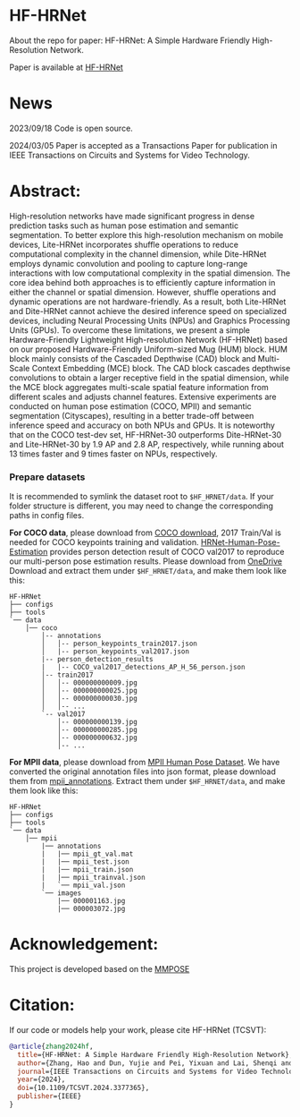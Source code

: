 # HF-HRNet
About the repo for paper: HF-HRNet: A Simple Hardware Friendly High-Resolution Network.

Paper is available at [HF-HRNet](https://ieeexplore.ieee.org/abstract/document/10472506/)

# **News**
2023/09/18 Code is open source.

2024/03/05 Paper is accepted as a Transactions Paper for publication in IEEE Transactions on Circuits and Systems for Video Technology.


# **Abstract**:

High-resolution networks have made significant progress in dense prediction tasks such as human pose estimation and semantic segmentation. To better explore this high-resolution mechanism on mobile devices, Lite-HRNet incorporates shuffle operations to reduce computational complexity in the channel dimension, while Dite-HRNet employs dynamic convolution and pooling to capture long-range interactions with low computational complexity in the spatial dimension. 
The core idea behind both approaches is to efficiently capture information in either the channel or spatial dimension.
However, shuffle operations and dynamic operations are not hardware-friendly. As a result, both Lite-HRNet and Dite-HRNet cannot achieve the desired inference speed on specialized devices, including Neural Processing Units (NPUs) and Graphics Processing Units (GPUs).
To overcome these limitations, we present a simple Hardware-Friendly Lightweight High-resolution Network (HF-HRNet) based on our proposed Hardware-Friendly Uniform-sized Mug (HUM) block. HUM block mainly consists of the Cascaded Depthwise (CAD) block and Multi-Scale Context Embedding (MCE) block. The CAD block cascades depthwise convolutions to obtain a larger receptive field in the spatial dimension, while the MCE block aggregates multi-scale spatial feature information from different scales and adjusts channel features.
Extensive experiments are conducted on human pose estimation (COCO, MPII) and semantic segmentation (Cityscapes), resulting in a better trade-off between inference speed and accuracy on both NPUs and GPUs.
It is noteworthy that on the COCO test-dev set, HF-HRNet-30 outperforms Dite-HRNet-30 and Lite-HRNet-30 by 1.9 AP and 2.8 AP, respectively, while running about 13 times faster and 9 times faster on NPUs, respectively.

### Prepare datasets

It is recommended to symlink the dataset root to `$HF_HRNET/data`.
If your folder structure is different, you may need to change the corresponding paths in config files.

**For COCO data**, please download from [COCO download](http://cocodataset.org/#download), 2017 Train/Val is needed for COCO keypoints training and validation. [HRNet-Human-Pose-Estimation](https://github.com/HRNet/HRNet-Human-Pose-Estimation) provides person detection result of COCO val2017 to reproduce our multi-person pose estimation results. Please download from [OneDrive](https://1drv.ms/f/s!AhIXJn_J-blWzzDXoz5BeFl8sWM-)
Download and extract them under `$HF_HRNET/data`, and make them look like this:

```
HF-HRNet
├── configs
├── tools
`── data
    │── coco
        │-- annotations
        │   │-- person_keypoints_train2017.json
        │   |-- person_keypoints_val2017.json
        |-- person_detection_results
        |   |-- COCO_val2017_detections_AP_H_56_person.json
        │-- train2017
        │   │-- 000000000009.jpg
        │   │-- 000000000025.jpg
        │   │-- 000000000030.jpg
        │   │-- ...
        `-- val2017
            │-- 000000000139.jpg
            │-- 000000000285.jpg
            │-- 000000000632.jpg
            │-- ...

```

**For MPII data**, please download from [MPII Human Pose Dataset](http://human-pose.mpi-inf.mpg.de/).
We have converted the original annotation files into json format, please download them from [mpii_annotations](https://openmmlab.oss-cn-hangzhou.aliyuncs.com/mmpose/datasets/mpii_annotations.tar).
Extract them under `$HF_HRNET/data`, and make them look like this:

```
HF-HRNet
├── configs
├── tools
`── data
    │── mpii
        |── annotations
        |   |── mpii_gt_val.mat
        |   |── mpii_test.json
        |   |── mpii_train.json
        |   |── mpii_trainval.json
        |   `── mpii_val.json
        `── images
            |── 000001163.jpg
            |── 000003072.jpg

```


# **Acknowledgement**:
This project is developed based on the [MMPOSE](https://github.com/open-mmlab/mmpose)

# **Citation**:

If our code or models help your work, please cite HF-HRNet (TCSVT):
```BibTeX
@article{zhang2024hf,
  title={HF-HRNet: A Simple Hardware Friendly High-Resolution Network},
  author={Zhang, Hao and Dun, Yujie and Pei, Yixuan and Lai, Shenqi and Liu, Chengxu and Zhang, Kaipeng and Qian, Xueming},
  journal={IEEE Transactions on Circuits and Systems for Video Technology},
  year={2024},
  doi={10.1109/TCSVT.2024.3377365},
  publisher={IEEE}
}
```

